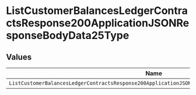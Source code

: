 # ListCustomerBalancesLedgerContractsResponse200ApplicationJSONResponseBodyData25Type


## Values

| Name                                                                                                | Value                                                                                               |
| --------------------------------------------------------------------------------------------------- | --------------------------------------------------------------------------------------------------- |
| `ListCustomerBalancesLedgerContractsResponse200ApplicationJSONResponseBodyData25TypeCreditCredited` | CREDIT_CREDITED                                                                                     |